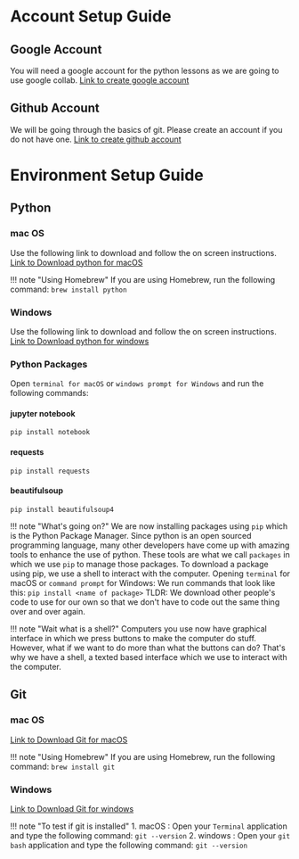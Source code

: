 # Account Setup Guide

## Google Account
You will need a google account for the python lessons as we are going to use google collab.
<a href="https://www.google.com/url?sa=t&rct=j&q=&esrc=s&source=web&cd=&cad=rja&uact=8&ved=2ahUKEwjvt_qUzZbuAhWdqksFHeAaDvEQjBAwAXoECAUQAQ&url=https%3A%2F%2Faccounts.google.com%2Fsignup%3Fhl%3Den&usg=AOvVaw3FJJxI-qjWUb2bq_B0_q6t
" target="_blank">Link to create google account</a>

## Github Account
We will be going through the basics of git. Please create an account if you do not have one.
<a href="https://www.google.com/url?sa=t&rct=j&q=&esrc=s&source=web&cd=&ved=2ahUKEwik0YSwzZbuAhWZfH0KHeipAMAQFjAAegQIAxAC&url=https%3A%2F%2Fgithub.com%2Fjoin&usg=AOvVaw0H9TK-nu7JfXaoNeNMgJEk" target="_blank">Link to create github account</a>


# Environment Setup Guide

## Python

### mac OS
Use the following link to download and follow the on screen instructions.
<a href="https://www.python.org/downloads/" target="_blank">Link to Download python for macOS</a>

!!! note "Using Homebrew"
    If you are using Homebrew, run the following command:
        `brew install python`

### Windows
Use the following link to download and follow the on screen instructions.
<a href="https://www.python.org/downloads/" target="_blank">Link to Download python for windows</a>

<a name="python/packages"></a>

### Python Packages
Open `terminal for macOS` or `windows prompt for Windows` and run the following commands:

#### jupyter notebook
`pip install notebook`
#### requests
`pip install requests`
#### beautifulsoup
`pip install beautifulsoup4`

!!! note "What's going on?"
    We are now installing packages using `pip` which is the Python Package Manager.
    Since python is an open sourced programming language, many other developers have come up with amazing tools to enhance the use of python. These tools are what we call `packages` in which we use `pip` to manage those packages.
    To download a package using pip, we use a shell to interact with the computer.
    Opening `terminal` for macOS or `command prompt` for Windows:
        We run commands that look like this: `pip install <name of package>`
    TLDR: We download other people's code to use for our own so that we don't have to code out the same thing over and over again.

!!! note "Wait what is a shell?"
    Computers you use now have graphical interface in which we press buttons to make the computer do stuff.
    However, what if we want to do more than what the buttons can do?
    That's why we have a shell, a texted based interface which we use to interact with the computer.

<a name="git"></a>

## Git

### mac OS
<a href="https://sourceforge.net/projects/git-osx-installer/" target="_blank">Link to Download Git for macOS</a>

!!! note "Using Homebrew"
    If you are using Homebrew, run the following command:
        `brew install git`

### Windows
<a href="https://git-scm.com/download/win" target="_blank">Link to Download Git for windows</a>

!!! note "To test if git is installed"
    1. macOS : Open your `Terminal` application and type the following command: `git --version`
    2. windows : Open your `git bash` application and type the following command: `git --version`